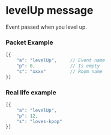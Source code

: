 # levelUp message

Event passed when you level up.


### Packet Example

```js
[{
    "a": "levelUp",     // Event name
    "p": 0,             // Is empty
    "s": "xxxx"         // Room name
}]
```
### Real life example
```js
[{
    "a": "levelUp",
    "p": 12,
    "s": "loves-kpop"
}]
```